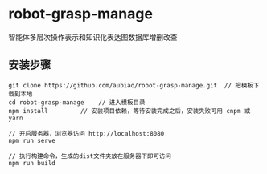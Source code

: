# robot-grasp-manage
智能体多层次操作表示和知识化表达图数据库增删改查

## 安装步骤

```
git clone https://github.com/aubiao/robot-grasp-manage.git  // 把模板下载到本地
cd robot-grasp-manage    // 进入模板目录
npm install         // 安装项目依赖，等待安装完成之后，安装失败可用 cnpm 或 yarn

// 开启服务器，浏览器访问 http://localhost:8080
npm run serve

// 执行构建命令，生成的dist文件夹放在服务器下即可访问
npm run build
```
